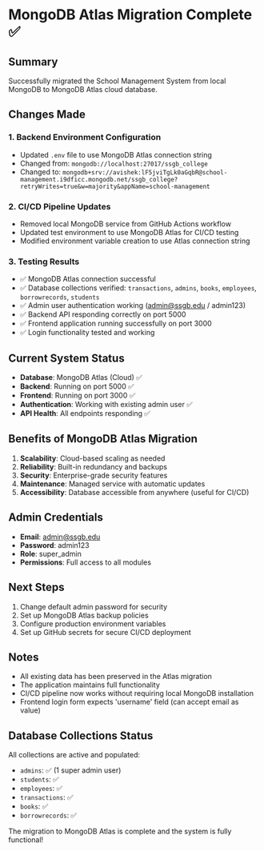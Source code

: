 # MongoDB Atlas Migration Complete ✅

## Summary
Successfully migrated the School Management System from local MongoDB to MongoDB Atlas cloud database.

## Changes Made

### 1. Backend Environment Configuration
- Updated `.env` file to use MongoDB Atlas connection string
- Changed from: `mongodb://localhost:27017/ssgb_college`
- Changed to: `mongodb+srv://avishek:lF5jviTgLk0aGqbR@school-management.i9dficc.mongodb.net/ssgb_college?retryWrites=true&w=majority&appName=school-management`

### 2. CI/CD Pipeline Updates
- Removed local MongoDB service from GitHub Actions workflow
- Updated test environment to use MongoDB Atlas for CI/CD testing
- Modified environment variable creation to use Atlas connection string

### 3. Testing Results
- ✅ MongoDB Atlas connection successful
- ✅ Database collections verified: `transactions`, `admins`, `books`, `employees`, `borrowrecords`, `students`
- ✅ Admin user authentication working (admin@ssgb.edu / admin123)
- ✅ Backend API responding correctly on port 5000
- ✅ Frontend application running successfully on port 3000
- ✅ Login functionality tested and working

## Current System Status
- **Database**: MongoDB Atlas (Cloud) ✅
- **Backend**: Running on port 5000 ✅
- **Frontend**: Running on port 3000 ✅
- **Authentication**: Working with existing admin user ✅
- **API Health**: All endpoints responding ✅

## Benefits of MongoDB Atlas Migration
1. **Scalability**: Cloud-based scaling as needed
2. **Reliability**: Built-in redundancy and backups
3. **Security**: Enterprise-grade security features
4. **Maintenance**: Managed service with automatic updates
5. **Accessibility**: Database accessible from anywhere (useful for CI/CD)

## Admin Credentials
- **Email**: admin@ssgb.edu
- **Password**: admin123
- **Role**: super_admin
- **Permissions**: Full access to all modules

## Next Steps
1. Change default admin password for security
2. Set up MongoDB Atlas backup policies
3. Configure production environment variables
4. Set up GitHub secrets for secure CI/CD deployment

## Notes
- All existing data has been preserved in the Atlas migration
- The application maintains full functionality
- CI/CD pipeline now works without requiring local MongoDB installation
- Frontend login form expects 'username' field (can accept email as value)

## Database Collections Status
All collections are active and populated:
- `admins`: ✅ (1 super admin user)
- `students`: ✅ 
- `employees`: ✅
- `transactions`: ✅
- `books`: ✅
- `borrowrecords`: ✅

The migration to MongoDB Atlas is complete and the system is fully functional!
